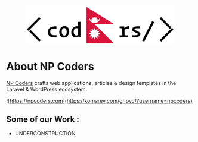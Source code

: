 <p align="center"><a href="https://wprefers.com" target="_blank"><img src="./../art/npcoders.png" width="400"></a></p>

# About NP Coders

[NP Coders](https://npcoders.com) crafts web applications, articles & design templates in the Laravel & WordPress ecosystem.


![https://npcoders.com](https://komarev.com/ghpvc/?username=npcoders) 

## Some of our Work :


- UNDERCONSTRUCTION
